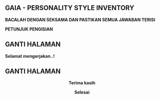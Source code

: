 



##  GAIA - PERSONALITY STYLE INVENTORY

**BACALAH DENGAN SEKSAMA DAN PASTIKAN SEMUA JAWABAN TERISI**

**PETUNJUK PENGISIAN**





GANTI HALAMAN
---



**Selamat mengerjakan..!**

GANTI HALAMAN
---





**<p align="center"> Terima kasih </p>**

**<p align="center"> Selesai</p>**
